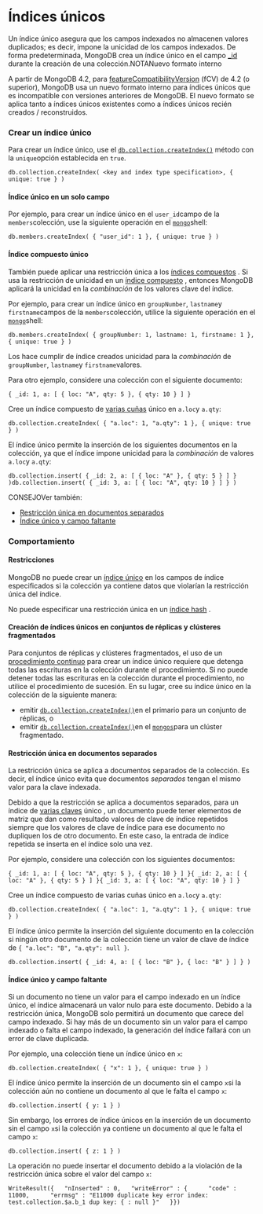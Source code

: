 # Índices únicos

Un índice único asegura que los campos indexados no almacenen valores duplicados; es decir, impone la unicidad de los campos indexados. De forma predeterminada, MongoDB crea un índice único en el campo [\_id](https://docs.mongodb.com/manual/core/document/#std-label-document-id-field) durante la creación de una colección.NOTANuevo formato interno

A partir de MongoDB 4.2, para [featureCompatibilityVersion](https://docs.mongodb.com/manual/reference/command/setFeatureCompatibilityVersion/#std-label-view-fcv) \(fCV\) de 4.2 \(o superior\), MongoDB usa un nuevo formato interno para índices únicos que es incompatible con versiones anteriores de MongoDB. El nuevo formato se aplica tanto a índices únicos existentes como a índices únicos recién creados / reconstruidos.

### Crear un índice único  <a id="create-a-unique-index"></a>

Para crear un índice único, use el [`db.collection.createIndex()`](https://docs.mongodb.com/manual/reference/method/db.collection.createIndex/#mongodb-method-db.collection.createIndex) método con la `unique`opción establecida en `true`.

```text
db.collection.createIndex( <key and index type specification>, { unique: true } )
```

#### Índice único en un solo campo  <a id="unique-index-on-a-single-field"></a>

Por ejemplo, para crear un índice único en el `user_id`campo de la `members`colección, use la siguiente operación en el [`mongo`](https://docs.mongodb.com/manual/reference/program/mongo/#mongodb-binary-bin.mongo)shell:

```text
db.members.createIndex( { "user_id": 1 }, { unique: true } )
```

#### Índice compuesto único  <a id="unique-compound-index"></a>

También puede aplicar una restricción única a los [índices compuestos](https://docs.mongodb.com/manual/core/index-compound/#std-label-index-type-compound) . Si usa la restricción de unicidad en un [índice compuesto](https://docs.mongodb.com/manual/core/index-compound/#std-label-index-type-compound) , entonces MongoDB aplicará la unicidad en la _combinación_ de los valores clave del índice.

Por ejemplo, para crear un índice único en `groupNumber`, `lastname`y `firstname`campos de la `members`colección, utilice la siguiente operación en el [`mongo`](https://docs.mongodb.com/manual/reference/program/mongo/#mongodb-binary-bin.mongo)shell:

```text
db.members.createIndex( { groupNumber: 1, lastname: 1, firstname: 1 }, { unique: true } )
```

Los hace cumplir de índice creados unicidad para la _combinación_ de `groupNumber`, `lastname`y `firstname`valores.

Para otro ejemplo, considere una colección con el siguiente documento:

```text
{ _id: 1, a: [ { loc: "A", qty: 5 }, { qty: 10 } ] }
```

Cree un índice compuesto de [varias cuñas](https://docs.mongodb.com/manual/core/index-multikey/) único en `a.loc`y `a.qty`:

```text
db.collection.createIndex( { "a.loc": 1, "a.qty": 1 }, { unique: true } )
```

El índice único permite la inserción de los siguientes documentos en la colección, ya que el índice impone unicidad para la _combinación_ de valores `a.loc`y `a.qty`:

```text
db.collection.insert( { _id: 2, a: [ { loc: "A" }, { qty: 5 } ] } )db.collection.insert( { _id: 3, a: [ { loc: "A", qty: 10 } ] } )
```

CONSEJOVer también:

* [Restricción única en documentos separados](https://docs.mongodb.com/manual/core/index-unique/#std-label-unique-separate-documents)
* [Índice único y campo faltante](https://docs.mongodb.com/manual/core/index-unique/#std-label-unique-index-and-missing-field)

### Comportamiento  <a id="behavior"></a>

#### Restricciones  <a id="restrictions"></a>

MongoDB no puede crear un [índice único](https://docs.mongodb.com/manual/core/index-unique/#std-label-index-type-unique) en los campos de índice especificados si la colección ya contiene datos que violarían la restricción única del índice.

No puede especificar una restricción única en un [índice hash](https://docs.mongodb.com/manual/core/index-hashed/#std-label-index-type-hashed) .

#### Creación de índices únicos en conjuntos de réplicas y clústeres fragmentados  <a id="building-unique-index-on-replica-sets-and-sharded-clusters"></a>

Para conjuntos de réplicas y clústeres fragmentados, el uso de un [procedimiento continuo](https://docs.mongodb.com/manual/tutorial/build-indexes-on-replica-sets/) para crear un índice único requiere que detenga todas las escrituras en la colección durante el procedimiento. Si no puede detener todas las escrituras en la colección durante el procedimiento, no utilice el procedimiento de sucesión. En su lugar, cree su índice único en la colección de la siguiente manera:

* emitir [`db.collection.createIndex()`](https://docs.mongodb.com/manual/reference/method/db.collection.createIndex/#mongodb-method-db.collection.createIndex)en el primario para un conjunto de réplicas, o
* emitir [`db.collection.createIndex()`](https://docs.mongodb.com/manual/reference/method/db.collection.createIndex/#mongodb-method-db.collection.createIndex)en el [`mongos`](https://docs.mongodb.com/manual/reference/program/mongos/#mongodb-binary-bin.mongos)para un clúster fragmentado.

#### Restricción única en documentos separados  <a id="unique-constraint-across-separate-documents"></a>

La restricción única se aplica a documentos separados de la colección. Es decir, el índice único evita que documentos _separados_ tengan el mismo valor para la clave indexada.

Debido a que la restricción se aplica a documentos separados, para un índice de [varias claves](https://docs.mongodb.com/manual/core/index-multikey/) único , un documento puede tener elementos de matriz que dan como resultado valores de clave de índice repetidos siempre que los valores de clave de índice para ese documento no dupliquen los de otro documento. En este caso, la entrada de índice repetida se inserta en el índice solo una vez.

Por ejemplo, considere una colección con los siguientes documentos:

```text
{ _id: 1, a: [ { loc: "A", qty: 5 }, { qty: 10 } ] }{ _id: 2, a: [ { loc: "A" }, { qty: 5 } ] }{ _id: 3, a: [ { loc: "A", qty: 10 } ] }
```

Cree un índice compuesto de varias cuñas único en `a.loc`y `a.qty`:

```text
db.collection.createIndex( { "a.loc": 1, "a.qty": 1 }, { unique: true } )
```

El índice único permite la inserción del siguiente documento en la colección si ningún otro documento de la colección tiene un valor de clave de índice de `{ "a.loc": "B", "a.qty": null }`.

```text
db.collection.insert( { _id: 4, a: [ { loc: "B" }, { loc: "B" } ] } )
```

#### Índice único y campo faltante  <a id="unique-index-and-missing-field"></a>

Si un documento no tiene un valor para el campo indexado en un índice único, el índice almacenará un valor nulo para este documento. Debido a la restricción única, MongoDB solo permitirá un documento que carece del campo indexado. Si hay más de un documento sin un valor para el campo indexado o falta el campo indexado, la generación del índice fallará con un error de clave duplicada.

Por ejemplo, una colección tiene un índice único en `x`:

```text
db.collection.createIndex( { "x": 1 }, { unique: true } )
```

El índice único permite la inserción de un documento sin el campo `x`si la colección aún no contiene un documento al que le falta el campo `x`:

```text
db.collection.insert( { y: 1 } )
```

Sin embargo, los errores de índice únicos en la inserción de un documento sin el campo `x`si la colección ya contiene un documento al que le falta el campo `x`:

```text
db.collection.insert( { z: 1 } )
```

La operación no puede insertar el documento debido a la violación de la restricción única sobre el valor del campo `x`:

```text
WriteResult({   "nInserted" : 0,   "writeError" : {      "code" : 11000,      "errmsg" : "E11000 duplicate key error index: test.collection.$a.b_1 dup key: { : null }"   }})
```

